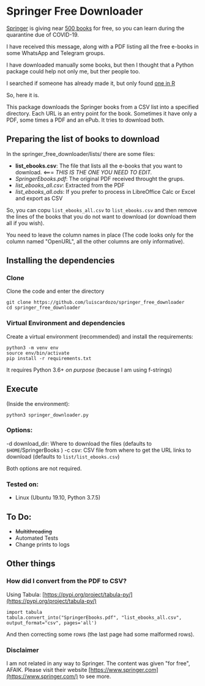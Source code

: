 # Springer Free Downloader

[Springer](https://www.springer.com/) is giving near [500 books](https://link.springer.com/search?facet-content-type=%22Book%22&package=mat-covid19_textbooks&%23038;facet-language=%22En%22&%23038;sortOrder=newestFirst&%23038;showAll=true) for free, so you can learn during the quarantine due of COVID-19.

I have received this message, along with a PDF listing all the free e-books in some WhatsApp and Telegram groups.

I have downloaded manually some books, but then I thought that a Python package could help not only me, but ther people too.

I searched if someone has already made it, but only found [one in R](https://towardsdatascience.com/a-package-to-download-free-springer-books-during-covid-19-quarantine-6faaa83af13f)

So, here it is.

This package downloads the Springer books from a CSV list into a specified directory.
Each URL is an entry point for the book. Sometimes it have only a PDF, some times a PDF and an ePub. It tries to download both.

## Preparing the list of books to download

In the springer_free_downloader/lists/ there are some files:
* **list_ebooks.csv**: The file that lists all the e-books that you want to download. <=== _THIS IS THE ONE YOU NEED TO EDIT._
* *SpringerEbooks.pdf*: The original PDF received throught the grups.
* *list_ebooks_all.csv*: Extracted from the PDF
* *list_ebooks_all.ods*: If you prefer to process in LibreOffice Calc or Excel and export as CSV

So, you can copu `list_ebooks_all.csv` to `list_ebooks.csv` and then remove the lines of the books that you do not want to download (or download them all if you wish).

You need to leave the column names in place (The code looks only for the column named "OpenURL", all the other columns are only informative).

## Installing the dependencies

### Clone

Clone the code and enter the directory

```
git clone https://github.com/luiscardozo/springer_free_downloader
cd springer_free_downloader
```

### Virtual Environment and dependencies

Create a virtual environment (recommended) and install the requirements:

```
python3 -m venv env
source env/bin/activate
pip install -r requirements.txt
```

It requires Python 3.6+ _on purpose_ (because I am using f-strings)

## Execute
(Inside the environment):

`python3 springer_downloader.py`

### Options:
-d download_dir: Where to download the files (defaults to `$HOME`/SpringerBooks )
-c csv: CSV file from where to get the URL links to download (defaults to `list/list_ebooks.csv`)

Both options are not required.

### Tested on:
* Linux (Ubuntu 19.10, Python 3.7.5)

## To Do:
* ~~Multithreading~~
* Automated Tests
* Change prints to logs

## Other things

### How did I convert from the PDF to CSV?

Using Tabula: [https://pypi.org/project/tabula-py/](https://pypi.org/project/tabula-py/)

```
import tabula
tabula.convert_into("SpringerEbooks.pdf", "list_ebooks_all.csv", output_format="csv", pages='all')
```
And then correcting some rows (the last page had some malformed rows).

### Disclaimer
I am not related in any way to Springer. The content was given "for free", AFAIK. Please visit their website [https://www.springer.com](https://www.springer.com/) to see more.